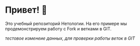 # Привет! 👋

Это учебный репозиторий Нетологии. На его примере мы продемонстрируем работу с Fork и ветками в GIT. 

*тестовое изменеие данных, для проверки работы веток в GIT*
